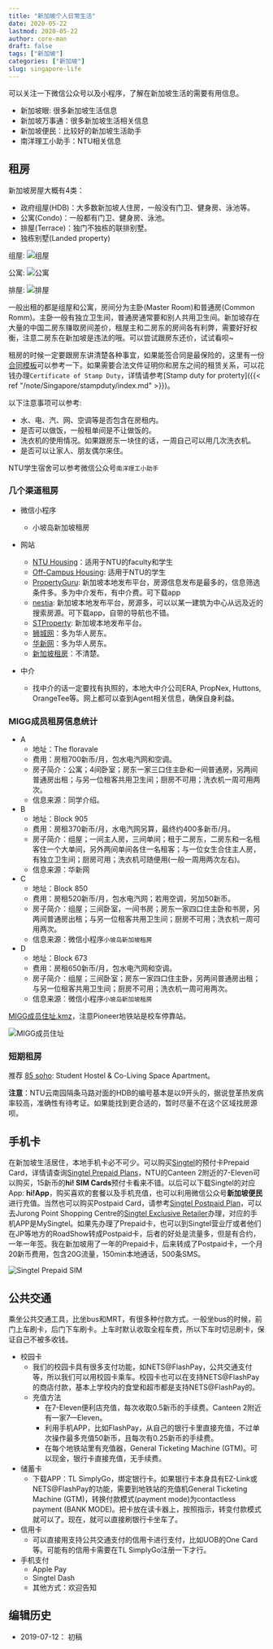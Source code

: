 ```yaml
---
title: "新加坡个人日常生活"
date: 2020-05-22
lastmod: 2020-05-22
author: core-man
draft: false
tags: ["新加坡"]
categories: ["新加坡"]
slug: singapore-life
---
```



可以关注一下微信公众号以及小程序，了解在新加坡生活的需要有用信息。

- 新加坡眼: 很多新加坡生活信息
- 新加坡万事通：很多新加坡生活相关信息
- 新加坡便民：比较好的新加坡生活助手
- 南洋理工小助手：NTU相关信息


## 租房

新加坡房屋大概有4类：

- 政府组屋(HDB)：大多数新加坡人住房，一般没有门卫、健身房、泳池等。
- 公寓(Condo)：一般都有门卫、健身房、泳池。
- 排屋(Terrace)：独门不独栋的联排别墅。
- 独栋别墅(Landed property)

组屋:
![组屋](/datas/note/Singapore/singapore-start/HDB.jpg)

公寓:
![公寓](/datas/note/Singapore/singapore-start/condo.png)

排屋:
![排屋](/datas/note/Singapore/singapore-start/terrace.jpg)


一般出租的都是组屋和公寓，房间分为主卧(Master Room)和普通房(Common Romm)。主卧一般有独立卫生间，普通房通常要和别人共用卫生间。新加坡存在大量的中国二房东赚取房间差价，租屋主和二房东的房间各有利弊，需要好好权衡，注意二房东在新加坡是违法的哦。可以尝试跟房东还价，试试看呗~

租房的时候一定要跟房东讲清楚各种事宜，如果能签合同是最保险的，这里有一份[合同模板](/datas/note/Singapore/stampduty/room-rental-agreement.docx)可以参考一下。如果需要合法文件证明你和房东之间的租赁关系，可以花钱办理`Certificate of Stamp Duty`，详情请参考[Stamp duty for proterty]({{< ref "/note/Singapore/stampduty/index.md" >}})。

以下注意事项可以参考:

- 水、电、汽、网、空调等是否包含在房租内。
- 是否可以做饭，一般租单间是不让做饭的。
- 洗衣机的使用情况。如果跟房东一块住的话，一周自己可以用几次洗衣机。
- 是否可以让家人、朋友偶尔来住。

NTU学生宿舍可以参考微信公众号`南洋理工小助手`


### 几个渠道租房

-  微信小程序
    - 小坡岛新加坡租房

- 网站
    - [NTU Housing](https://www.ntu.edu.sg/has/housing/Pages/Housing.aspx)：适用于NTU的faculty和学生
    - [Off-Campus Housing](https://www.ntu.edu.sg/has/Off-Campus/Pages/index.aspx): 适用于NTU的学生
    - [PropertyGuru](https://www.propertyguru.com.sg): 新加坡本地发布平台，房源信息发布是最多的，信息筛选条件多。多为中介发布，有中介费。可下载app
    - [nestia](https://www.nestia.com): 新加坡本地发布平台，房源多，可以以某一建筑为中心从远及近的搜索房源。可下载app，自带的导航也不错。
    - [STProperty](https://www.stproperty.sg): 新加坡本地发布平台。
    - [狮城网](https://bbs.sgcn.com/forum.php?gid=1257)：多为华人房东。
    - [华新网](http://bbs.huasing.net/sForum/bbs.php?B=119,1)：多为华人房东。
    - [新加坡租房](https://www.sgroom.com)：不清楚。

- 中介
    - 找中介的话一定要找有执照的，本地大中介公司ERA, PropNex, Huttons, OrangeTee等。网上都可以查到Agent相关信息，确保自身利益。


### MIGG成员租房信息统计
- A
    - 地址：The floravale
    - 费用：房租700新币/月，包水电汽网和空调。
    - 房子简介：公寓；4间卧室；房东一家三口住主卧和一间普通房，另两间普通房出租；与另一位租客共用卫生间；厨房不可用；洗衣机一周可用两次。
    - 信息来源：同学介绍。
- B
    - 地址：Block 905
    - 费用：房租370新币/月，水电汽网另算，最终约400多新币/月。
    - 房子简介：组屋；一间主人房，三间单间；租于二房东，二房东和一名租客住一个大单间，另外两间单间各住一名租客；与一位女生合住主人房，有独立卫生间；厨房可用；洗衣机可随便用(一般一周用两次左右)。
    - 信息来源：华新网
- C
    - 地址：Block 850
    - 费用：房租520新币/月，包水电汽网；若用空调，另加50新币。
    - 房子简介：组屋；三间卧室，一间书房；房东一家四口住主卧和书房，另两间普通房出租；与另一位租客共用卫生间；厨房不可用；洗衣机一周可用两次。
    - 信息来源：微信小程序`小坡岛新加坡租房`
- D
    - 地址：Block 673
    - 费用：房租650新币/月，包水电汽网和空调。
    - 房子简介：组屋；三间卧室；房东一家四口住主卧，另两间普通房出租；与另一位租客共用卫生间；厨房不可用；洗衣机一周可用两次。
    - 信息来源：微信小程序`小坡岛新加坡租房`

[MIGG成员住址.kmz](/datas/note/Singapore/singapore-start/MIGG-addr.kmz)，注意Pioneer地铁站是校车停靠站。

![MIGG成员住址](/datas/note/Singapore/singapore-start/MIGG-address.jpg)

### 短期租房
推荐 [85 soho](https://85soho.com): Student Hostel & Co-Living Space Apartment。


**注意**：NTU云南园隔条马路对面的HDB的编号基本是以9开头的，据说登革热发病率较高，准确性有待考证。如果能找到更合适的，暂时尽量不在这个区域找房源呗。


## 手机卡
在新加坡生活居住，本地手机卡必不可少。可以购买[Singtel](https://www.singtel.com)的预付卡Prepaid Card，详情请查询[Singtel Prepaid Plans](https://www.singtel.com/personal/products-services/mobile/prepaid-plans)，NTU的Canteen 2附近的7-Eleven可以购买，15新币的**hi! SIM Cards**预付卡看来不错。以后可以下载Singtel的对应App: **hi!App**，购买喜欢的套餐以及手机充值，也可以利用微信公众号**新加坡便民**进行充值。当然也可以购买Postpaid Card，请参考[Singtel Postpaid Plan](https://www.singtel.com/personal/products-services/mobile/postpaid-plans)，可以去Jurong Point Shopping Centre的[Singtel Exclusive Retailer](https://goo.gl/maps/z6wp6MbxbUHXw52KA)办理，对应的手机APP是MySingtel。如果先办理了Prepaid卡，也可以到Singtel营业厅或者他们在JP等地方的RoadShow转成Postpaid卡，后者的好处是流量多，但是有合约，一年一年签。我在新加坡用了一年的Prepaid卡，后来转成了Postpaid卡，一个月20新币费用，包含20G流量，150min本地通话，500条SMS。

![Singtel Prepaid SIM](/datas/note/Singapore/singapore-start/singtel-precard.png)


## 公共交通
乘坐公共交通工具，比坐bus和MRT，有很多种付款方式。一般坐bus的时候，前门上车刷卡，后门下车刷卡。上车时默认收取全程车费，所以下车时切忌刷卡，保证自己不被多收钱。

- 校园卡
    - 我们的校园卡具有很多支付功能，如NETS@FlashPay，公共交通支付等，所以我们可以用校园卡乘车。校园卡也可以在支持NETS@FlashPay的商店付款，基本上学校内的食堂和超市都是支持NETS@FlashPay的。
    - 充值方法
        - 在7-Eleven便利店充值，每次收取0.5新币的手续费。Canteen 2附近有一家7—Eleven。
        - 利用手机APP，比如FlashPay，从自己的银行卡里直接充值，不过单次操作最多充值50新币，且每次有0.25新币的手续费。
        - 在每个地铁站里有充值器，General Ticketing Machine (GTM)。可以现金，银行卡直接充值，无手续费。
- 储蓄卡
    -  下载APP：TL SimplyGo，绑定银行卡。如果银行卡本身具有EZ-Link或NETS@FlashPay的功能，需要到地铁站的充值机General Ticketing Machine (GTM)，转换付款模式(payment mode)为contactless payment (BANK MODE)。把卡放在读卡器上，按照指示，转变付款模式就可以了。现在，就可以直接刷银行卡坐车了。
- 信用卡
    - 可以直接用支持公共交通支付的信用卡进行支付，比如UOB的One Card等。可能有的信用卡需要在TL SimplyGo注册一下才行。
- 手机支付
    - Apple Pay
    - Singtel Dash
    - 其他方式：欢迎告知



## 编辑历史

- 2019-07-12： 初稿
